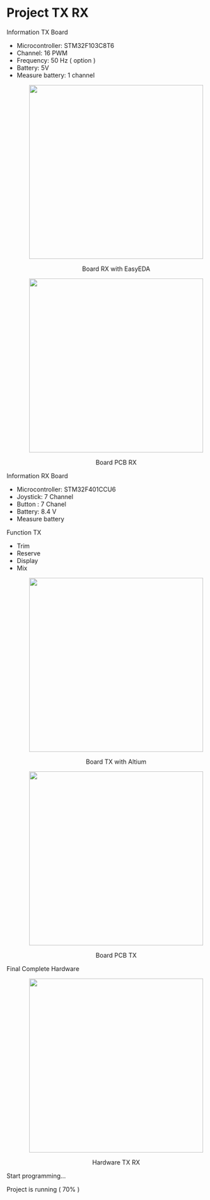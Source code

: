 # Project TX RX

Information TX Board
- Microcontroller: STM32F103C8T6
- Channel: 16 PWM
- Frequency: 50 Hz ( option )
- Battery: 5V
- Measure battery: 1 channel
<p align="center">
  <img src="https://github.com/quyleHCMUT/ProjectTXRX/blob/main/image/PCBRX.png" width="400" />
</p>
<p align="center">
  Board RX with EasyEDA
</p>
<p align="center">
  <img src="https://github.com/quyleHCMUT/ProjectTXRX/blob/main/image/PCBTX_2.jpg" width="400" />
</p>
<p align="center">
  Board PCB RX
</p>

Information RX Board
- Microcontroller: STM32F401CCU6
- Joystick: 7 Channel
- Button : 7 Chanel
- Battery: 8.4 V
- Measure battery

Function TX
- Trim
- Reserve
- Display
- Mix
<p align="center">
  <img src="https://github.com/quyleHCMUT/ProjectTXRX/blob/main/image/PCBTX.png" width="400" />
</p>
<p align="center">
  Board TX with Altium
</p>
<p align="center">
  <img src="https://github.com/quyleHCMUT/ProjectTXRX/blob/main/image/PCB_TX.jpg" width="400" />
</p>
<p align="center">
  Board PCB TX
</p>

Final Complete Hardware 
<p align="center">
  <img src="https://github.com/quyleHCMUT/ProjectTXRX/blob/main/image/finallhardware.jpg" width="400" />
</p>
<p align="center">
  Hardware TX RX
</p>

Start programming...

Project is running ( 70% )
